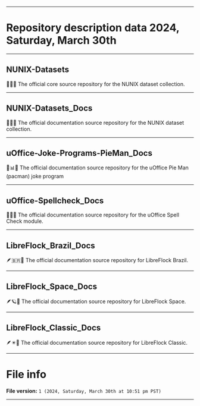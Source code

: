 
***

# Repository description data 2024, Saturday, March 30th

---

## NUNIX-Datasets

🧠️🔣️💾️ The official core source repository for the NUNIX dataset collection. 

---

## NUNIX-Datasets_Docs

🧠️🔣️📖️ The official documentation source repository for the NUNIX dataset collection. 

---

## uOffice-Joke-Programs-PieMan_Docs

🏢️📊️📖️ The official documentation source repository for the uOffice Pie Man (pacman) joke program

---

## uOffice-Spellcheck_Docs

🏢️🔡️📖️ The official documentation source repository for the uOffice Spell Check module.

---

## LibreFlock_Brazil_Docs

🪶️🇧🇷️📖️ The official documentation source repository for LibreFlock Brazil.

---

## LibreFlock_Space_Docs

🪶️🪐️📖️ The official documentation source repository for LibreFlock Space.

---

## LibreFlock_Classic_Docs

🪶️✴️📖️ The official documentation source repository for LibreFlock Classic.

***

# File info

**File version:** `1 (2024, Saturday, March 30th at 10:51 pm PST)`

***

